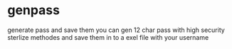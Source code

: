 # genpass
generate pass and save them
you can gen 12 char pass with high security sterlize methodes and save them in to a exel file with your username
